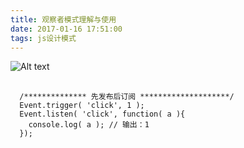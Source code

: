 ```yaml
---
title: 观察者模式理解与使用
date: 2017-01-16 17:51:00
tags: js设计模式
---
```

![Alt text](/img/1.jpg "图片test")
<pre>
  <code>
  /************** 先发布后订阅 ********************/
  Event.trigger( 'click', 1 );
  Event.listen( 'click', function( a ){
    console.log( a ); // 输出：1
  });
  </code>
</pre>